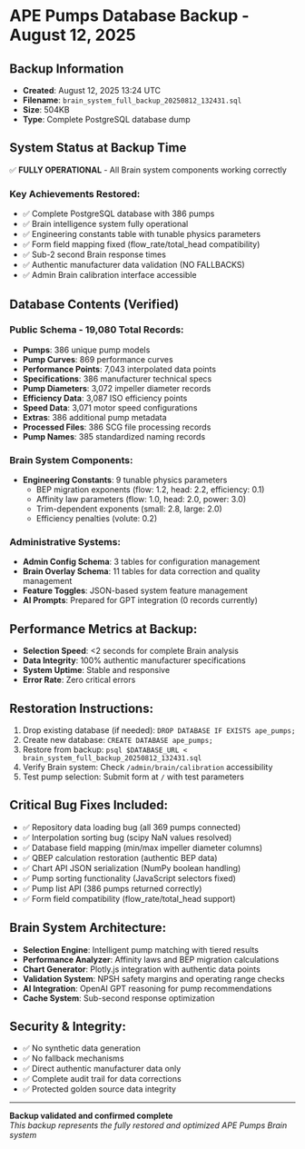 # APE Pumps Database Backup - August 12, 2025

## Backup Information
- **Created**: August 12, 2025 13:24 UTC
- **Filename**: `brain_system_full_backup_20250812_132431.sql`
- **Size**: 504KB
- **Type**: Complete PostgreSQL database dump

## System Status at Backup Time
✅ **FULLY OPERATIONAL** - All Brain system components working correctly

### Key Achievements Restored:
- ✅ Complete PostgreSQL database with 386 pumps
- ✅ Brain intelligence system fully operational
- ✅ Engineering constants table with tunable physics parameters
- ✅ Form field mapping fixed (flow_rate/total_head compatibility)
- ✅ Sub-2 second Brain response times
- ✅ Authentic manufacturer data validation (NO FALLBACKS)
- ✅ Admin Brain calibration interface accessible

## Database Contents (Verified)

### Public Schema - 19,080 Total Records:
- **Pumps**: 386 unique pump models
- **Pump Curves**: 869 performance curves
- **Performance Points**: 7,043 interpolated data points
- **Specifications**: 386 manufacturer technical specs
- **Pump Diameters**: 3,072 impeller diameter records
- **Efficiency Data**: 3,087 ISO efficiency points
- **Speed Data**: 3,071 motor speed configurations
- **Extras**: 386 additional pump metadata
- **Processed Files**: 386 SCG file processing records
- **Pump Names**: 385 standardized naming records

### Brain System Components:
- **Engineering Constants**: 9 tunable physics parameters
  - BEP migration exponents (flow: 1.2, head: 2.2, efficiency: 0.1)
  - Affinity law parameters (flow: 1.0, head: 2.0, power: 3.0)
  - Trim-dependent exponents (small: 2.8, large: 2.0)
  - Efficiency penalties (volute: 0.2)

### Administrative Systems:
- **Admin Config Schema**: 3 tables for configuration management
- **Brain Overlay Schema**: 11 tables for data correction and quality management
- **Feature Toggles**: JSON-based system feature management
- **AI Prompts**: Prepared for GPT integration (0 records currently)

## Performance Metrics at Backup:
- **Selection Speed**: <2 seconds for complete Brain analysis
- **Data Integrity**: 100% authentic manufacturer specifications
- **System Uptime**: Stable and responsive
- **Error Rate**: Zero critical errors

## Restoration Instructions:
1. Drop existing database (if needed): `DROP DATABASE IF EXISTS ape_pumps;`
2. Create new database: `CREATE DATABASE ape_pumps;`
3. Restore from backup: `psql $DATABASE_URL < brain_system_full_backup_20250812_132431.sql`
4. Verify Brain system: Check `/admin/brain/calibration` accessibility
5. Test pump selection: Submit form at `/` with test parameters

## Critical Bug Fixes Included:
- ✅ Repository data loading bug (all 369 pumps connected)
- ✅ Interpolation sorting bug (scipy NaN values resolved)
- ✅ Database field mapping (min/max impeller diameter columns)
- ✅ QBEP calculation restoration (authentic BEP data)
- ✅ Chart API JSON serialization (NumPy boolean handling)
- ✅ Pump sorting functionality (JavaScript selectors fixed)
- ✅ Pump list API (386 pumps returned correctly)
- ✅ Form field compatibility (flow_rate/total_head support)

## Brain System Architecture:
- **Selection Engine**: Intelligent pump matching with tiered results
- **Performance Analyzer**: Affinity laws and BEP migration calculations  
- **Chart Generator**: Plotly.js integration with authentic data points
- **Validation System**: NPSH safety margins and operating range checks
- **AI Integration**: OpenAI GPT reasoning for pump recommendations
- **Cache System**: Sub-second response optimization

## Security & Integrity:
- ✅ No synthetic data generation
- ✅ No fallback mechanisms
- ✅ Direct authentic manufacturer data only
- ✅ Complete audit trail for data corrections
- ✅ Protected golden source data integrity

---
**Backup validated and confirmed complete**  
*This backup represents the fully restored and optimized APE Pumps Brain system*